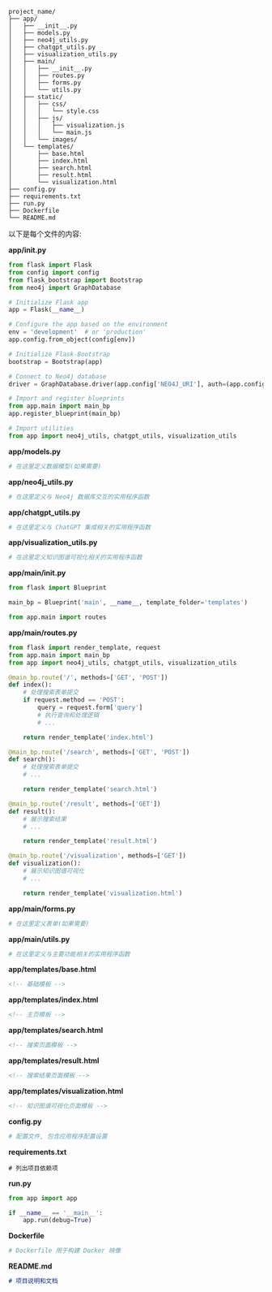 ```
project_name/
├── app/
│   ├── __init__.py
│   ├── models.py
│   ├── neo4j_utils.py
│   ├── chatgpt_utils.py
│   ├── visualization_utils.py
│   ├── main/
│   │   ├── __init__.py
│   │   ├── routes.py
│   │   ├── forms.py
│   │   └── utils.py
│   ├── static/
│   │   ├── css/
│   │   │   └── style.css
│   │   ├── js/
│   │   │   ├── visualization.js
│   │   │   └── main.js
│   │   └── images/
│   └── templates/
│       ├── base.html
│       ├── index.html
│       ├── search.html
│       ├── result.html
│       └── visualization.html
├── config.py
├── requirements.txt
├── run.py
├── Dockerfile
└── README.md
```

以下是每个文件的内容:

**app/**init**.py**

```python
from flask import Flask
from config import config
from flask_bootstrap import Bootstrap
from neo4j import GraphDatabase

# Initialize Flask app
app = Flask(__name__)

# Configure the app based on the environment
env = 'development'  # or 'production'
app.config.from_object(config[env])

# Initialize Flask-Bootstrap
bootstrap = Bootstrap(app)

# Connect to Neo4j database
driver = GraphDatabase.driver(app.config['NEO4J_URI'], auth=(app.config['NEO4J_USER'], app.config['NEO4J_PASSWORD']))

# Import and register blueprints
from app.main import main_bp
app.register_blueprint(main_bp)

# Import utilities
from app import neo4j_utils, chatgpt_utils, visualization_utils
```

**app/models.py**

```python
# 在这里定义数据模型(如果需要)
```

**app/neo4j_utils.py**

```python
# 在这里定义与 Neo4j 数据库交互的实用程序函数
```

**app/chatgpt_utils.py**

```python
# 在这里定义与 ChatGPT 集成相关的实用程序函数
```

**app/visualization_utils.py**

```python
# 在这里定义知识图谱可视化相关的实用程序函数
```

**app/main/**init**.py**

```python
from flask import Blueprint

main_bp = Blueprint('main', __name__, template_folder='templates')

from app.main import routes
```

**app/main/routes.py**

```python
from flask import render_template, request
from app.main import main_bp
from app import neo4j_utils, chatgpt_utils, visualization_utils

@main_bp.route('/', methods=['GET', 'POST'])
def index():
    # 处理搜索表单提交
    if request.method == 'POST':
        query = request.form['query']
        # 执行查询和处理逻辑
        # ...

    return render_template('index.html')

@main_bp.route('/search', methods=['GET', 'POST'])
def search():
    # 处理搜索表单提交
    # ...

    return render_template('search.html')

@main_bp.route('/result', methods=['GET'])
def result():
    # 展示搜索结果
    # ...

    return render_template('result.html')

@main_bp.route('/visualization', methods=['GET'])
def visualization():
    # 展示知识图谱可视化
    # ...

    return render_template('visualization.html')
```

**app/main/forms.py**

```python
# 在这里定义表单(如果需要)
```

**app/main/utils.py**

```python
# 在这里定义与主要功能相关的实用程序函数
```

**app/templates/base.html**

```html
<!-- 基础模板 -->
```

**app/templates/index.html**

```html
<!-- 主页模板 -->
```

**app/templates/search.html**

```html
<!-- 搜索页面模板 -->
```

**app/templates/result.html**

```html
<!-- 搜索结果页面模板 -->
```

**app/templates/visualization.html**

```html
<!-- 知识图谱可视化页面模板 -->
```

**config.py**

```python
# 配置文件, 包含应用程序配置设置
```

**requirements.txt**

```
# 列出项目依赖项
```

**run.py**

```python
from app import app

if __name__ == '__main__':
    app.run(debug=True)
```

**Dockerfile**

```dockerfile
# Dockerfile 用于构建 Docker 映像
```

**README.md**

```markdown
# 项目说明和文档
```

